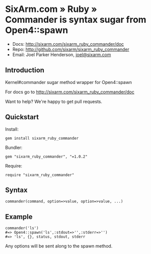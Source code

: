 # SixArm.com » Ruby » <br> Commander is syntax sugar from Open4::spawn

* Docs: <http://sixarm.com/sixarm_ruby_commander/doc>
* Repo: <http://github.com/sixarm/sixarm_ruby_commander>
* Email: Joel Parker Henderson, <joel@sixarm.com>


## Introduction

Kernel#commander sugar method wrapper for Open4::spawn

For docs go to <http://sixarm.com/sixarm_ruby_commander/doc>

Want to help? We're happy to get pull requests.


## Quickstart

Install:

    gem install sixarm_ruby_commander

Bundler:

    gem "sixarm_ruby_commander", "=1.0.2"

Require:

    require "sixarm_ruby_commander"


## Syntax

    commander(command, option=>value, option=>value, ...)


## Example

    commander('ls') 
    #=> Open4::spawn('ls',:stdout=>'',:stderr=>'')
    #=> 'ls', {}, status, stdout, stderr

Any options will be sent along to the spawn method.

